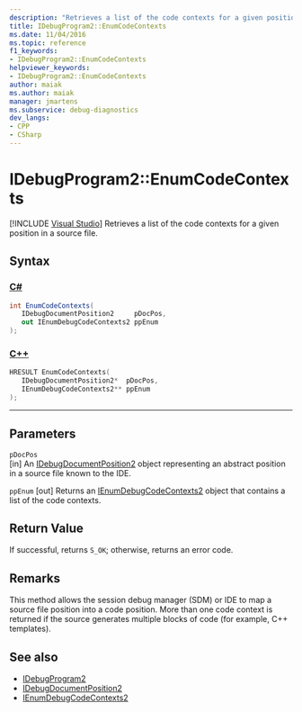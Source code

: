 ```yaml
---
description: "Retrieves a list of the code contexts for a given position in a source file."
title: IDebugProgram2::EnumCodeContexts
ms.date: 11/04/2016
ms.topic: reference
f1_keywords:
- IDebugProgram2::EnumCodeContexts
helpviewer_keywords:
- IDebugProgram2::EnumCodeContexts
author: maiak
ms.author: maiak
manager: jmartens
ms.subservice: debug-diagnostics
dev_langs:
- CPP
- CSharp
---
```

# IDebugProgram2::EnumCodeContexts

 [!INCLUDE [Visual Studio](~/includes/applies-to-version/vs-windows-only.md)]
Retrieves a list of the code contexts for a given position in a source file.

## Syntax

### [C#](#tab/csharp)
```csharp
int EnumCodeContexts( 
   IDebugDocumentPosition2     pDocPos,
   out IEnumDebugCodeContexts2 ppEnum
);
```
### [C++](#tab/cpp)
```cpp
HRESULT EnumCodeContexts( 
   IDebugDocumentPosition2*  pDocPos,
   IEnumDebugCodeContexts2** ppEnum
);
```
---

## Parameters
`pDocPos`\
[in] An [IDebugDocumentPosition2](../../../extensibility/debugger/reference/idebugdocumentposition2.md) object representing an abstract position in a source file known to the IDE.

`ppEnum`
[out] Returns an [IEnumDebugCodeContexts2](../../../extensibility/debugger/reference/ienumdebugcodecontexts2.md) object that contains a list of the code contexts.

## Return Value
 If successful, returns `S_OK`; otherwise, returns an error code.

## Remarks
 This method allows the session debug manager (SDM) or IDE to map a source file position into a code position. More than one code context is returned if the source generates multiple blocks of code (for example, C++ templates).

## See also
- [IDebugProgram2](../../../extensibility/debugger/reference/idebugprogram2.md)
- [IDebugDocumentPosition2](../../../extensibility/debugger/reference/idebugdocumentposition2.md)
- [IEnumDebugCodeContexts2](../../../extensibility/debugger/reference/ienumdebugcodecontexts2.md)
